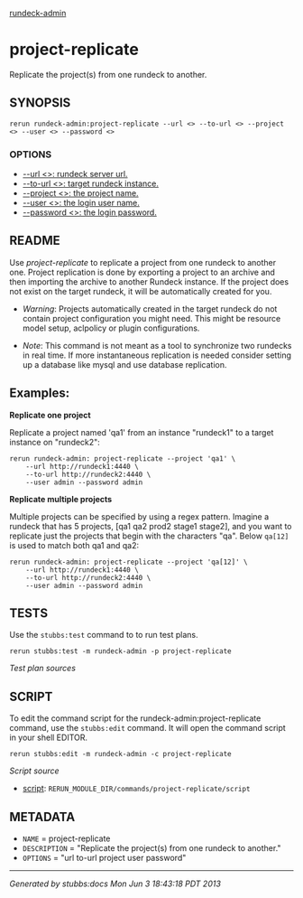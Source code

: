 [rundeck-admin](../../index.html)
# project-replicate 

Replicate the project(s) from one rundeck to another.

## SYNOPSIS

    rerun rundeck-admin:project-replicate --url <> --to-url <> --project <> --user <> --password <>

### OPTIONS

* [    --url <>: rundeck server url.](../../options/url/index.html)
* [    --to-url <>: target rundeck instance.](../../options/to-url/index.html)
* [    --project <>: the project name.](../../options/project/index.html)
* [    --user <>: the login user name.](../../options/user/index.html)
* [    --password <>: the login password.](../../options/password/index.html)

## README

Use *project-replicate* to replicate a project from one
rundeck to another one. Project replication is done by exporting
a project to an archive and then importing the archive to
another Rundeck instance.
If the project does not exist on the target rundeck,
it will be automatically created for you.

+ *Warning*: Projects automatically created in the target rundeck do
not contain project configuration you might need. This might
be resource model setup, aclpolicy or plugin configurations.

+ *Note*: This command is not meant as a tool to synchronize
two rundecks in real time. If more instantaneous replication
is needed consider setting up a database like mysql and 
use database replication.

Examples:
---------

**Replicate one project**

Replicate a project named 'qa1' from an instance "rundeck1" to 
a target instance on "rundeck2":

    rerun rundeck-admin: project-replicate --project 'qa1' \
        --url http://rundeck1:4440 \
        --to-url http://rundeck2:4440 \
        --user admin --password admin

**Replicate multiple projects**

Multiple projects can be specified by using a regex pattern.
Imagine a rundeck that has 5 projects, [qa1 qa2 prod2 stage1 stage2],
and you want to replicate just the projects that begin with the
characters "qa". Below `qa[12]` is used to match both qa1 and qa2:

    rerun rundeck-admin: project-replicate --project 'qa[12]' \
        --url http://rundeck1:4440 \
        --to-url http://rundeck2:4440 \
        --user admin --password admin

## TESTS

Use the `stubbs:test` command to to run test plans.

    rerun stubbs:test -m rundeck-admin -p project-replicate

*Test plan sources*



## SCRIPT

To edit the command script for the rundeck-admin:project-replicate command, 
use the `stubbs:edit`
command. It will open the command script in your shell EDITOR.

    rerun stubbs:edit -m rundeck-admin -c project-replicate

*Script source*

* [script](script.html): `RERUN_MODULE_DIR/commands/project-replicate/script`

## METADATA

* `NAME` = project-replicate
* `DESCRIPTION` = "Replicate the project(s) from one rundeck to another."
* `OPTIONS` = "url to-url project user password"

----

*Generated by stubbs:docs Mon Jun  3 18:43:18 PDT 2013*

